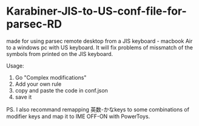 # Karabiner-JIS-to-US-conf-file-for-parsec-RD
made for using parsec remote desktop from a JIS keyboard - macbook Air to a windows pc with US keyboard.
It will fix problems of missmatch of the symbols from printed on the JIS keyboard.

Usage:
1. Go "Complex modifications"
2. Add your own rule
3. copy and paste the code in conf.json
4. save it

PS.
I also recommand remapping 英数-かなkeys to some combinations of modifier keys and map it to IME OFF-ON with PowerToys.
